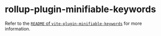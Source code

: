 # rollup-plugin-minifiable-keywords

Refer to the [`README` of `vite-plugin-minifiable-keywords`](https://github.com/cueaz/vite-plugin-minifiable-keywords#readme) for more information.
